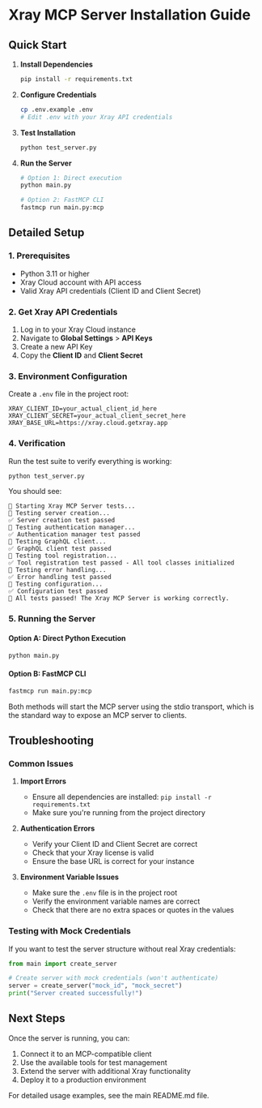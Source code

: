 # Xray MCP Server Installation Guide

## Quick Start

1. **Install Dependencies**
   ```bash
   pip install -r requirements.txt
   ```

2. **Configure Credentials**
   ```bash
   cp .env.example .env
   # Edit .env with your Xray API credentials
   ```

3. **Test Installation**
   ```bash
   python test_server.py
   ```

4. **Run the Server**
   ```bash
   # Option 1: Direct execution
   python main.py
   
   # Option 2: FastMCP CLI
   fastmcp run main.py:mcp
   ```

## Detailed Setup

### 1. Prerequisites

- Python 3.11 or higher
- Xray Cloud account with API access
- Valid Xray API credentials (Client ID and Client Secret)

### 2. Get Xray API Credentials

1. Log in to your Xray Cloud instance
2. Navigate to **Global Settings** > **API Keys**
3. Create a new API Key
4. Copy the **Client ID** and **Client Secret**

### 3. Environment Configuration

Create a `.env` file in the project root:

```env
XRAY_CLIENT_ID=your_actual_client_id_here
XRAY_CLIENT_SECRET=your_actual_client_secret_here
XRAY_BASE_URL=https://xray.cloud.getxray.app
```

### 4. Verification

Run the test suite to verify everything is working:

```bash
python test_server.py
```

You should see:
```
🚀 Starting Xray MCP Server tests...
🧪 Testing server creation...
✅ Server creation test passed
🧪 Testing authentication manager...
✅ Authentication manager test passed
🧪 Testing GraphQL client...
✅ GraphQL client test passed
🧪 Testing tool registration...
✅ Tool registration test passed - All tool classes initialized
🧪 Testing error handling...
✅ Error handling test passed
🧪 Testing configuration...
✅ Configuration test passed
🎉 All tests passed! The Xray MCP Server is working correctly.
```

### 5. Running the Server

#### Option A: Direct Python Execution
```bash
python main.py
```

#### Option B: FastMCP CLI
```bash
fastmcp run main.py:mcp
```

Both methods will start the MCP server using the stdio transport, which is the standard way to expose an MCP server to clients.

## Troubleshooting

### Common Issues

1. **Import Errors**
   - Ensure all dependencies are installed: `pip install -r requirements.txt`
   - Make sure you're running from the project directory

2. **Authentication Errors**
   - Verify your Client ID and Client Secret are correct
   - Check that your Xray license is valid
   - Ensure the base URL is correct for your instance

3. **Environment Variable Issues**
   - Make sure the `.env` file is in the project root
   - Verify the environment variable names are correct
   - Check that there are no extra spaces or quotes in the values

### Testing with Mock Credentials

If you want to test the server structure without real Xray credentials:

```python
from main import create_server

# Create server with mock credentials (won't authenticate)
server = create_server("mock_id", "mock_secret")
print("Server created successfully!")
```

## Next Steps

Once the server is running, you can:

1. Connect it to an MCP-compatible client
2. Use the available tools for test management
3. Extend the server with additional Xray functionality
4. Deploy it to a production environment

For detailed usage examples, see the main README.md file.

